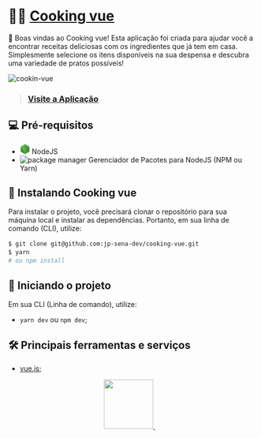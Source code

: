 # 👨‍🍳 [Cooking vue](https://cooking-vue.vercel.app/)

:wave: Boas vindas ao Cooking vue! Esta aplicação foi criada para ajudar você a encontrar receitas deliciosas com os ingredientes que já tem em casa. Simplesmente selecione os itens disponíveis na sua despensa e descubra uma variedade de pratos possíveis!

![cookin-vue](https://github.com/jp-sena-dev/cooking-vue/assets/85967112/bfd7e6b0-8df0-4f9e-8a02-c5dd910d9c05)

>### [Visite a Aplicação](https://cooking-vue.vercel.app/)

## :computer: Pré-requisitos

- <img src="https://raw.githubusercontent.com/devicons/devicon/master/icons/nodejs/nodejs-original.svg" alt="nodejs" width="20" height="20"/> NodeJS
- <img src="https://raw.githubusercontent.com/gurayyarar/NodeJsPackageManager/master/images/app.png" alt="package manager" width="20" height="20"/> Gerenciador de Pacotes para NodeJS (NPM ou Yarn)

## :page_facing_up: Instalando Cooking vue
Para instalar o projeto, você precisará clonar o repositório para sua máquina local e instalar as dependências. Portanto, em sua linha de comando (CLI), utilize:
```bash
$ git clone git@github.com:jp-sena-dev/cooking-vue.git
$ yarn
# ou npm install
```

## :rocket: Iniciando o projeto
Em sua CLI (Linha de comando), utilize:
- `yarn dev` ou `npm dev`;

## :hammer_and_wrench: Principais ferramentas e serviços
- [vue.js](https://pt-br.reactjs.org/);

<div align="center">
  <a href="https://pt-br.reactjs.org/">
    <img height="100" width="100" src="https://cdn.jsdelivr.net/gh/devicons/devicon@latest/icons/vuejs/vuejs-original.svg"/> 
  </a>
  &nbsp;&nbsp;&nbsp;
</div>
